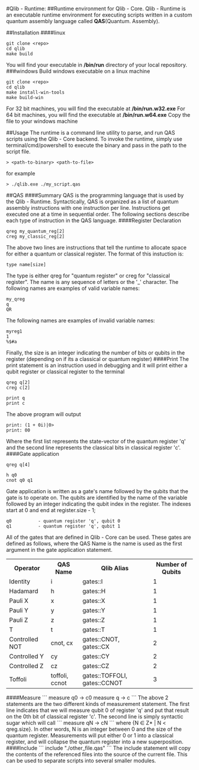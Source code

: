 #Qlib - Runtime:
##Runtime environment for Qlib - Core.
Qlib - Runtime is an executable runtime environment for executing scripts written in a custom quantum assembly language called **QAS**(Quantum. Assembly). 

##Installation
####linux
```
git clone <repo>
cd qlib
make build
```
You will find your executable in **/bin/run** directory of your local repository.
###windows
Build windows executable on a linux machine
```
git clone <repo>
cd qlib
make install-win-tools
make build-win
```
For 32 bit machines, you will find the executable at **/bin/run.w32.exe**
For 64 bit machines, you will find the executable at **/bin/run.w64.exe**
Copy the file to your windows machine

##Usage
The runtime is a command line utility to parse, and run QAS scripts using the Qlib - Core backend. To invoke the runtime, simply use terminal/cmd/powershell to execute the binary and pass in the path to the script file.
```
> <path-to-binary> <path-to-file>
```
for example
```
> ./qlib.exe ./my_script.qas
```

##QAS
####Summary
QAS is the programming language that is used by the Qlib - Runtime. Syntactically, QAS is organized as a list of quantum assembly instructions with one instruction per line. Instructions get executed one at a time in sequential order. The following sections describe each type of instruction in the QAS language.
####Register Declaration
```
qreg my_quantum_reg[2]
creg my_classic_reg[2]
```
The above two lines are instructions that tell the runtime to allocate space for either a quantum or classical register. The format of this instuction is:
```
type name[size]
```
The type is either qreg for "quantum register" or creg for "classical register". The name is any sequence of letters or the '_' character. The following names are examples of valid variable names:
```
my_qreg
q
QR
```
The following names are examples of invalid variable names:
```
myreg1
1
%$#a
```
Finally, the size is an integer indicating the number of bits or qubits in the register (depending on if its a classical or quantum register)
####Print 
The print statement is an instruction used in debugging and it will print either a qubit register or classical register to the terminal
```
qreg q[2]
creg c[2]

print q
print c
```
The above program will output
```
print: (1 + 0i)|0>
print: 00
```
Where the first list represents the state-vector of the quantum register 'q' and the second line represents the classical bits in classical register 'c'.
####Gate application
```
qreg q[4]

h q0
cnot q0 q1
```
Gate application is written as a gate's name followed by the qubits that the gate is to operate on. The qubits are identified by the name of the variable followed by an integer indicating the qubit index in the register. The indexes start at 0 and end at register.size - 1;
```
q0          - quantum register 'q', qubit 0
q1          - quantum register 'q', qubit 1
```
All of the gates that are defined in Qlib - Core can be used. These gates are defined as follows, where the QAS Name is the name is used as the first argument in the gate application statement.
<table>
    <tr>
        <th>Operator</th>
        <th>QAS Name</th>
        <th>Qlib Alias</th>
        <th>Number of Qubits</th>
    </tr>
    <tr>
        <td>Identity</td>
        <td>i</td>
        <td>gates::I</td>
        <td>1</td>
    </tr>
    <tr>
        <td>Hadamard</td>
        <td>h</td>
        <td>gates::H</td>
        <td>1</td>
    </tr>
    <tr>
        <td>Pauli X</td>
        <td>x</td>
        <td>gates::X</td>
        <td>1</td>
    </tr>
    <tr>
        <td>Pauli Y</td>
        <td>y</td>
        <td>gates::Y</td>
        <td>1</td>
    </tr>
    <tr>
        <td>Pauli Z</td>
        <td>z</td>
        <td>gates::Z</td>
        <td>1</td>
    </tr>
    <tr>
        <td>T</td>
        <td>t</td>
        <td>gates::T</td>
        <td>1</td>
    </tr>
    <tr>
        <td>Controlled NOT</td>
        <td>cnot, cx</td>
        <td>gates::CNOT, gates::CX</td>
        <td>2</td>
    </tr>
    <tr>
        <td>Controlled Y</td>
        <td>cy</td>
        <td>gates::CY</td>
        <td>2</td>
    </tr>
    <tr>
        <td>Controlled Z</td>
        <td>cz</td>
        <td>gates::CZ</td>
        <td>2</td>
    </tr>
    <tr>
        <td>Toffoli</td>
        <td>toffoli, ccnot</td>
        <td>gates::TOFFOLI, gates::CCNOT</td>
        <td>3</td>
    </tr>
</table>
####Measure
```
measure q0 -> c0
measure q -> c
```
The above 2 statements are the two different kinds of measurement statement. The first line indicates that we will measure qubit 0 of register 'q' and put that result on the 0th bit of classical register 'c'. The second line is simply syntactic sugar which will call 
```
measure qN -> cN 
```
where  {N &#8712; Z* | N < qreg.size}. In other words, N is an integer between 0 and the size of the quantum register. Measurements will put either 0 or 1 into a classical register, and will collapse the quantum register into a new superposition.
####Include
```
include "./other_file.qas"
```
The include statement will copy the contents of the referenced files into the source of the current file. This can be used to separate scripts into several smaller modules.
